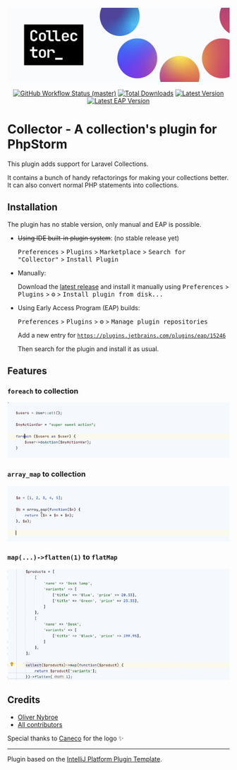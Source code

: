 <!-- Plugin description -->
<p align="center">
    <img src="/art/header.png?1" alt="collector header">
    <p align="center">
        <a href="https://github.com/olivernybroe/collections-intellij/workflows"><img alt="GitHub Workflow Status (master)" src="https://github.com/olivernybroe/collections-intellij/workflows/Build/badge.svg"></a>
        <a href="https://plugins.jetbrains.com/plugin/15246"><img alt="Total Downloads" src="https://img.shields.io/jetbrains/plugin/d/15246"></a>
        <a href="https://plugins.jetbrains.com/plugin/15246"><img alt="Latest Version" src="https://img.shields.io/jetbrains/plugin/v/15246"></a>
	    <a href="https://plugins.jetbrains.com/plugin/15246"><img alt="Latest EAP Version" src="https://img.shields.io/badge/dynamic/xml?label=EAP version&query=%2Fplugin-repository%2Fcategory%2Fidea-plugin%5B1%5D%2Fversion&url=https%3A%2F%2Fplugins.jetbrains.com%2Fplugins%2Flist%3Fchannel%3Deap%26pluginId%3D15246"></a>
    </p>
</p>

# Collector - A collection's plugin for PhpStorm

This plugin adds support for Laravel Collections.

It contains a bunch of handy refactorings for making your collections better.
It can also convert normal PHP statements into collections.

## Installation
The plugin has no stable version, only manual and EAP is possible.


- ~~Using IDE built-in plugin system~~: (no stable release yet)

  <kbd>Preferences</kbd> > <kbd>Plugins</kbd> > <kbd>Marketplace</kbd> > <kbd>Search for "Collector"</kbd> >
  <kbd>Install Plugin</kbd>

- Manually:

  Download the [latest release](https://github.com/olivernybroe/collections-intellij/releases/latest) and install it manually using
  <kbd>Preferences</kbd> > <kbd>Plugins</kbd> > <kbd>⚙️</kbd> > <kbd>Install plugin from disk...</kbd>

- Using Early Access Program (EAP) builds:

  <kbd>Preferences</kbd> > <kbd>Plugins</kbd> > <kbd>⚙️</kbd> > <kbd>Manage plugin repositories</kbd>

  Add a new entry for [`https://plugins.jetbrains.com/plugins/eap/15246`](https://plugins.jetbrains.com/plugins/eap/15246)

  Then search for the plugin and install it as usual.

## Features

### `foreach` to collection
![foreach-example](/art/usage/foreach.gif)

### `array_map` to collection
![array_map-example](/art/usage/array_map.gif)

### `map(...)->flatten(1)` to `flatMap`
![flatmap-example](/art/usage/flatmap.gif)

## Credits

- [Oliver Nybroe](https://github.com/olivernybroe)
- [All contributors](https://github.com/olivernybroe/collector-intellij/contributors)

Special thanks to [Caneco](https://twitter.com/caneco) for the logo ✨

<!-- Plugin description end -->

---
Plugin based on the [IntelliJ Platform Plugin Template][template].

[template]: https://github.com/JetBrains/intellij-platform-plugin-template
